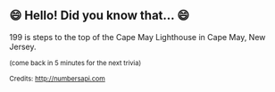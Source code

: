 ## :smile: Hello! Did you know that... :smile:
199 is steps to the top of the Cape May Lighthouse in Cape May, New Jersey.

<sup>(come back in 5 minutes for the next trivia)</sup>


<sup>Credits: http://numbersapi.com</sup>
